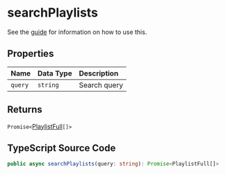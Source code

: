# searchPlaylists

See the [guide](../../guides/usage/searchPlaylists.html) for information on how to use this.

## Properties

| Name    | Data Type | Description  |
| :------ | :-------- | :----------- |
| `query` | `string`  | Search query |

## Returns

`Promise<`[PlaylistFull](../interfaces/PlaylistFull.html)`[]>`

## TypeScript Source Code

```ts
public async searchPlaylists(query: string): Promise<PlaylistFull[]>
```
